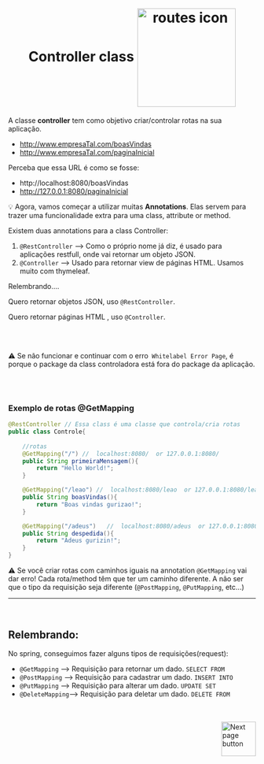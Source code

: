 <h1 align="center">
    Controller class <img src="https://cdn-icons-png.flaticon.com/512/2998/2998762.png" alt="routes icon" width="200px" align="center">
</h1>

A classe **controller** tem como objetivo criar/controlar rotas na sua aplicação.

- http://www.empresaTal.com/boasVindas
- http://www.empresaTal.com/paginaInicial

Perceba que essa URL é como se fosse:

- http://localhost:8080/boasVindas
- http://127.0.0.1:8080/paginaInicial



:bulb: Agora, vamos começar a utilizar muitas **Annotations**. Elas servem para trazer uma funcionalidade extra para uma class, attribute or method.

Existem duas annotations para a class Controller:

1. `@RestController` --> Como o próprio nome já diz, é usado para aplicações restfull, onde vai retornar um objeto JSON.
2. `@Controller` --> Usado para retornar view de páginas HTML. Usamos muito com thymeleaf.


Relembrando....

Quero retornar objetos JSON, uso `@RestController`.

Quero retornar páginas HTML , uso `@Controller`.

<br>
<br>


:warning: Se não funcionar e continuar com o erro` Whitelabel Error Page`, é porque o package da class controladora está fora do package da aplicação.


<br>
<br>

### Exemplo de rotas @GetMapping

```java
@RestController // Essa class é uma classe que controla/cria rotas
public class Controle{
    
    //rotas
    @GetMapping("/") //  localhost:8080/  or 127.0.0.1:8080/
    public String primeiraMensagem(){
        return "Hello World!";
    }

    @GetMapping("/leao") //  localhost:8080/leao  or 127.0.0.1:8080/leao
    public String boasVindas(){
        return "Boas vindas gurizao!";
    }

    @GetMapping("/adeus")   //  localhost:8080/adeus  or 127.0.0.1:8080/adeus
    public String despedida(){
        return "Adeus gurizin!";
    }
}
```


:warning: Se você criar rotas com caminhos iguais na annotation `@GetMapping` vai dar erro! Cada rota/method têm que ter um caminho diferente. A não ser que o tipo da requisição seja diferente (`@PostMapping`, `@PutMapping`, etc...)



<hr>
<br>

## Relembrando: 
No spring, conseguimos fazer alguns tipos de requisições(request):

- `@GetMapping` --> Requisição para retornar um dado. `SELECT FROM`
- `@PostMapping` --> Requisição para cadastrar um dado. `INSERT INTO`
- `@PutMapping` --> Requisição para alterar um dado. `UPDATE SET`
- `@DeleteMapping`--> Requisição para deletar um dado. `DELETE FROM`


<br>
<br>


<!-- Next page button -->
<a href="https://github.com/lGabrielDev/handling_request_status_with_responseEntity/blob/main/1.javaWeb/3.requests.md">
  <img src="https://cdn-icons-png.flaticon.com/512/892/892657.png" alt="Next page button" width="70px" align="right">
</a>